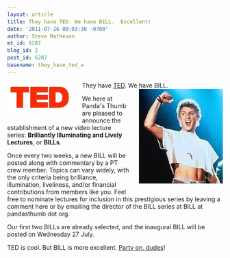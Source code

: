 ```yaml
---
layout: article
title: They have TED. We have BILL.  Excellent!
date: '2011-07-26 00:03:30 -0700'
author: Steve Matheson
mt_id: 6287
blog_id: 2
post_id: 6287
basename: they_have_ted_w
---
```

<img src="/uploads/2011/TED.jpg" alt="TED.jpg" width="155" height="74" style="float: left; margin: 0 20px 20px 0;" class="mt-image-left" />They have [TED](http://www.ted.com/). We have BILL.<img src="/uploads/2011/Bill&Ted2Crop.jpg" alt="Bill&amp;amp;Ted2Crop.jpg" width="196" height="221" style="float: right; margin: 0 0 20px 20px;" class="mt-image-right" />

We here at Panda's Thumb are pleased to announce the establishment of a new video lecture series: **Brilliantly Illuminating and Lively Lectures**, or **BILLs**.

Once every two weeks, a new BILL will be posted along with commentary by a PT crew member. Topics can vary widely, with the only criteria being brilliance, illumination, liveliness, and/or financial contributions from members like you. Feel free to nominate lectures for inclusion in this prestigious series by leaving a comment here or by emailing the director of the BILL series at BILL at pandasthumb dot org.

Our first two BILLs are already selected, and the inaugural BILL will be posted on Wednesday 27 July.

TED is cool. But BILL is more excellent. [Party on, dudes](http://www.imdb.com/title/tt0096928/quotes)!

